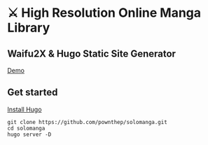 # ⚔ High Resolution Online Manga Library
## Waifu2X & Hugo Static Site Generator

[Demo](https://soloman.ga)

## Get started

[Install Hugo](https://gohugo.io/getting-started/quick-start/)

    git clone https://github.com/pownthep/solomanga.git
    cd solomanga
    hugo server -D 
